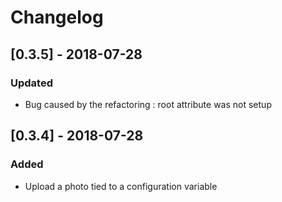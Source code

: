 # Changelog

## [0.3.5] - 2018-07-28
### Updated
- Bug caused by the refactoring : root attribute was not setup

## [0.3.4] - 2018-07-28
### Added
- Upload a photo tied to a configuration variable